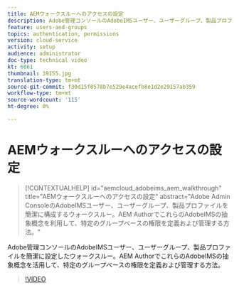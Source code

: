 ```yaml
---
title: AEMウォークスルーへのアクセスの設定
description: Adobe管理コンソールのAdobeIMSユーザー、ユーザーグループ、製品プロファイルを簡潔に設定したウォークスルー。AEM AuthorでこれらのAdobeIMSの抽象概念を活用して、特定のグループベースの権限を定義および管理する方法。
feature: users-and-groups
topics: authentication, permissions
version: cloud-service
activity: setup
audience: administrator
doc-type: technical video
kt: 6061
thumbnail: 39155.jpg
translation-type: tm+mt
source-git-commit: f30d15f0578b7e529e4acefb8e1d2e29157ab359
workflow-type: tm+mt
source-wordcount: '115'
ht-degree: 0%

---
```



# AEMウォークスルーへのアクセスの設定

>[!CONTEXTUALHELP]
>id="aemcloud_adobeims_aem_walkthrough"
>title="AEMウォークスルーへのアクセスの設定"
>abstract="Adobe Admin ConsoleのAdobeIMSユーザー、ユーザーグループ、製品プロファイルを簡潔に構成するウォークスルー。AEM AuthorでこれらのAdobeIMSの抽象概念を利用して、特定のグループベースの権限を定義および管理する方法。"

Adobe管理コンソールのAdobeIMSユーザー、ユーザーグループ、製品プロファイルを簡潔に設定したウォークスルー。AEM AuthorでこれらのAdobeIMSの抽象概念を活用して、特定のグループベースの権限を定義および管理する方法。

>[!VIDEO](https://video.tv.adobe.com/v/39155/?quality=12&learn=on)

